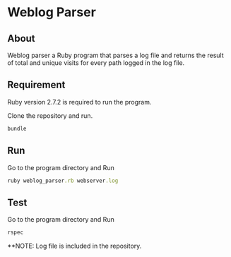 # Weblog Parser

## About
Weblog parser a Ruby program that parses a log file and returns the result of total and unique visits for every path logged in the log file.


## Requirement

Ruby version 2.7.2 is required to run the program.

Clone the repository and run.

```bash
bundle
```

## Run

Go to the program directory and Run

```ruby
ruby weblog_parser.rb webserver.log
```

## Test
Go to the program directory and Run
```ruby
rspec
```

**NOTE: Log file is included in the repository.
